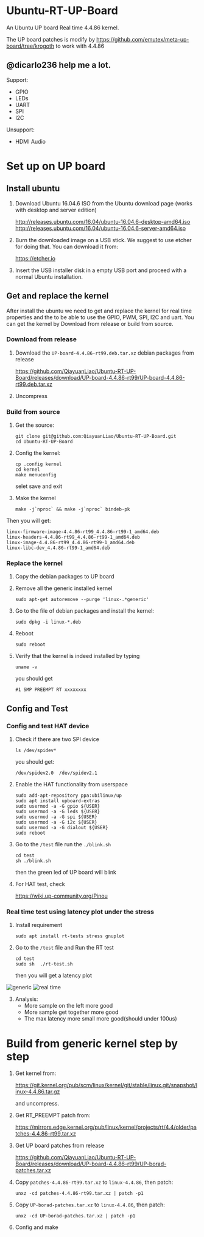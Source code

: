 # Ubuntu-RT-UP-Board
An Ubuntu UP board Real time 4.4.86 kernel.

The UP board patches is modify by https://github.com/emutex/meta-up-board/tree/krogoth to work with 4.4.86

## @dicarlo236 help me a lot.

Support:
* GPIO
* LEDs
* UART
* SPI
* I2C

Unsupport:
* HDMI Audio
# Set up on UP board
## Install ubuntu
1. Download Ubuntu 16.04.6 ISO from the Ubuntu download page (works with desktop and server edition)

    http://releases.ubuntu.com/16.04/ubuntu-16.04.6-desktop-amd64.iso
    http://releases.ubuntu.com/16.04/ubuntu-16.04.6-server-amd64.iso

2. Burn the downloaded image on a USB stick. We suggest to use etcher for doing that. You can download it from:

    https://etcher.io

3. Insert the USB installer disk in a empty USB port and proceed with a normal Ubuntu installation.
## Get and replace the kernel
After install the ubuntu we need to get and replace the kernel for real time properties and the to be able to use the GPIO, PWM, SPI, I2C and uart. You can get the kernel by Download from release or build from source.
### Download from release
1. Download the `UP-board-4.4.86-rt99.deb.tar.xz` debian packages from release

    https://github.com/QiayuanLiao/Ubuntu-RT-UP-Board/releases/download/UP-board-4.4.86-rt99/UP-board-4.4.86-rt99.deb.tar.xz
2. Uncompress


### Build from source
1. Get the source:
    ```
    git clone git@github.com:QiayuanLiao/Ubuntu-RT-UP-Board.git
    cd Ubuntu-RT-UP-Board
    ```
2. Config the kernel:
    ```
    cp .config kernel
    cd kernel
    make menuconfig
    ```
    selet save and exit

3. Make the kernel
    ```
    make -j`nproc` && make -j`nproc` bindeb-pk
    ```
Then you will get:

```
linux-firmware-image-4.4.86-rt99_4.4.86-rt99-1_amd64.deb
linux-headers-4.4.86-rt99_4.4.86-rt99-1_amd64.deb
linux-image-4.4.86-rt99_4.4.86-rt99-1_amd64.deb
linux-libc-dev_4.4.86-rt99-1_amd64.deb
```

### Replace the kernel
1. Copy the debian packages to UP board

2. Remove all the generic installed kernel
    ```
    sudo apt-get autoremove --purge 'linux-.*generic'
    ```
3. Go to the file of debian packages and install the kernel:
    ```
    sudo dpkg -i linux-*.deb
    ```
4. Reboot
    ```
    sudo reboot
    ```
5.  Verify that the kernel is indeed installed by typing
    ```
    uname -v
    ```
    you should get
    ```
    #1 SMP PREEMPT RT xxxxxxxx
    ```

## Config and Test
### Config and test HAT device
1. Check if there are two SPI device
    ```
    ls /dev/spidev*
    ```
    you should get:
    ```
    /dev/spidev2.0  /dev/spidev2.1
    ```

2. Enable the HAT functionality from userspace
    ```
    sudo add-apt-repository ppa:ubilinux/up
    sudo apt install upboard-extras
    sudo usermod -a -G gpio ${USER}
    sudo usermod -a -G leds ${USER}
    sudo usermod -a -G spi ${USER}
    sudo usermod -a -G i2c ${USER}
    sudo usermod -a -G dialout ${USER}
    sudo reboot
    ```
3. Go to the `/test` file run the `./blink.sh`
    ```
    cd test
    sh ./blink.sh
    ```
    then the green led of UP board will blink
4. For HAT test, check

    https://wiki.up-community.org/Pinou

### Real time test using latency plot under the stress
1. Install requirement
    ```
    sudo apt install rt-tests stress gnuplot
    ```
2. Go to the `/test` file and Run the RT test
    ```
    cd test
    sudo sh  ./rt-test.sh
    ```
    then you will get a latency plot

![generic](./test/normal.png)
![real time](./test/real-time.png)

3. Analysis:
    * More sample on the left more good
    * More sample get together more good
    * The max latency more small more good(should under 100us)

# Build from generic kernel step by step
1. Get kernel from:

    https://git.kernel.org/pub/scm/linux/kernel/git/stable/linux.git/snapshot/linux-4.4.86.tar.gz

    and uncompress.
2. Get RT_PREEMPT patch from:

    https://mirrors.edge.kernel.org/pub/linux/kernel/projects/rt/4.4/older/patches-4.4.86-rt99.tar.xz
3. Get UP board patches from release

    https://github.com/QiayuanLiao/Ubuntu-RT-UP-Board/releases/download/UP-board-4.4.86-rt99/UP-borad-patches.tar.xz

4. Copy `patches-4.4.86-rt99.tar.xz` to `linux-4.4.86`, then patch:
    ```
    unxz -cd patches-4.4.86-rt99.tar.xz | patch -p1
    ```


5. Copy `UP-borad-patches.tar.xz` to `linux-4.4.86`, then patch:
    ```
    unxz -cd UP-borad-patches.tar.xz | patch -p1
    ```
6. Config and make